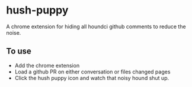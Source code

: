 # hush-puppy
A chrome extension for hiding all houndci github comments to reduce the noise.

## To use
- Add the chrome extension
- Load a github PR on either conversation or files changed pages
- Click the hush puppy icon and watch that noisy hound shut up. 
